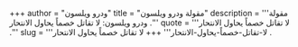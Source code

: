 +++
author = "ودرو ويلسون"
title = "مقولة ودرو ويلسون"
description = '''مقولة ودرو ويلسون: لا تقاتل خصماً يحاول الانتحار .'''
quote = '''لا تقاتل خصماً يحاول الانتحار .'''
slug = '''لا-تقاتل-خصماً-يحاول-الانتحار'''
+++
لا تقاتل خصماً يحاول الانتحار .
